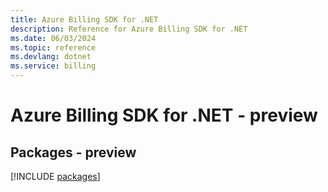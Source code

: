 ```yaml
---
title: Azure Billing SDK for .NET
description: Reference for Azure Billing SDK for .NET
ms.date: 06/03/2024
ms.topic: reference
ms.devlang: dotnet
ms.service: billing
---
```

# Azure Billing SDK for .NET - preview
## Packages - preview
[!INCLUDE [packages](billing-index.md)]